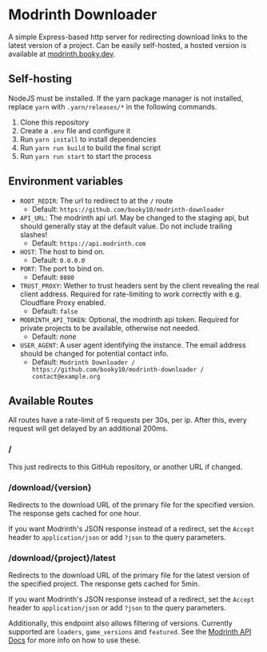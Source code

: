 # Modrinth Downloader

A simple Express-based http server for redirecting download links to the latest version of a project.
Can be easily self-hosted, a hosted version is available at [modrinth.booky.dev](https://modrinth.booky.dev/).

## Self-hosting

NodeJS must be installed. If the yarn package manager is not installed, replace `yarn` with `.yarn/releases/*` in the following commands.

1. Clone this repository
2. Create a `.env` file and configure it
3. Run `yarn install` to install dependencies
4. Run `yarn run build` to build the final script
5. Run `yarn run start` to start the process

## Environment variables

- `ROOT_REDIR`: The url to redirect to at the `/` route
  - Default: `https://github.com/booky10/modrinth-downloader`
- `API_URL`: The modrinth api url. May be changed to the staging api, but should generally stay at the default value. Do not include trailing slashes!
  - Default: `https://api.modrinth.com`
- `HOST`: The host to bind on.
  - Default: `0.0.0.0`
- `PORT`: The port to bind on.
  - Default: `8080`
- `TRUST_PROXY`: Wether to trust headers sent by the client revealing the real client address. Required for rate-limiting to work correctly with e.g. Cloudflare Proxy enabled.
  - Default: `false`
- `MODRINTH_API_TOKEN`: Optional, the modrinth api token. Required for private projects to be available, otherwise not needed.
  - Default: _none_
- `USER_AGENT`: A user agent identifying the instance. The email address should be changed for potential contact info.
  - Default: `Modrinth Downloader / https://github.com/booky10/modrinth-downloader / contact@example.org`

## Available Routes

All routes have a rate-limit of 5 requests per 30s, per ip. After this, every request will get delayed by an additional 200ms.

### /

This just redirects to this GitHub repository, or another URL if changed.

### /download/{version}

Redirects to the download URL of the primary file for the specified version. The response gets cached for one hour.

If you want Modrinth's JSON response instead of a redirect, set the `Accept` header to `application/json` or add `?json` to the query parameters.

### /download/{project}/latest

Redirects to the download URL of the primary file for the latest version of the specified project. The response gets cached for 5min.

If you want Modrinth's JSON response instead of a redirect, set the `Accept` header to `application/json` or add `?json` to the query parameters.

Additionally, this endpoint also allows filtering of versions. Currently supported are `loaders`, `game_versions` and `featured`. See the [Modrinth API Docs](https://docs.modrinth.com/#tag/versions/operation/getProjectVersions) for more info on how to use these.
